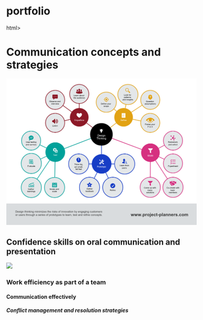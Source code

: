 # portfolio
html>
  <head>
    <title>Heading in HTML</title>
  </head>
  <body>
    <h1>Communication concepts and strategies</h1>
  <img src="online.png"alt"hhusdghsfg">
    <h2>Confidence skills on oral communication and presentation</h2>
  <img src="confidence.png"alt"qwerrt">
    <h3>Work efficiency as part of a team</h3>
    <h4>Communication effectively</h4>
    <h5>Conflict management and resolution strategies</h5>
</body>
</html>
